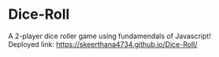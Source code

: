 # Dice-Roll

A 2-player dice roller game using fundamendals of Javascript!<br>
Deployed link: https://skeerthana4734.github.io/Dice-Roll/
